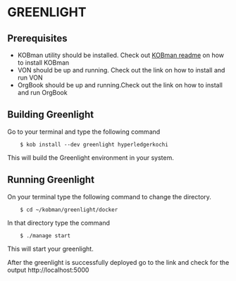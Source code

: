 # GREENLIGHT

## Prerequisites
* KOBman utility should be installed. Check out <a href="https://github.com/EtricKombat/KOBman/blob/master/README.md">KOBman  readme</a> on how to install KOBman   
* VON should be up and running. Check out the link on how to install and run VON
* OrgBook should be up and running.Check out the link on how to install and run OrgBook

## Building Greenlight

Go to your terminal and type the following command

        $ kob install --dev greenlight hyperledgerkochi

This will build the Greenlight environment in your system.

## Running Greenlight

On your terminal type the following command to change the directory.

        $ cd ~/kobman/greenlight/docker
        
In that directory type the command

        $ ./manage start

This will start your greenlight.

After the greenlight is successfully deployed go to the link and check for the output
 http://localhost:5000
        



